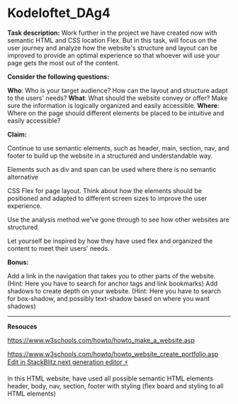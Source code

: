 # Kodeloftet_DAg4

**Task description:**
Work further in the project we have created now with semantic HTML and CSS location Flex. But in this task,  will focus on the user journey and analyze how the website's structure and layout can be improved to provide an optimal experience so that whoever will use your page gets the most out of the content. 

**Consider the following questions:**

**Who**: Who is your target audience? How can the layout and structure adapt to the users' needs?
**What**: What should the website convey or offer? Make sure the information is logically organized and easily accessible.
**Where**: Where on the page should different elements be placed to be intuitive and easily accessible?

**Claim:**

Continue to use semantic elements, such as header, main, section, nav, and footer to build up the website in a structured and understandable way. 

Elements such as div and span can be used where there is no semantic alternative

CSS Flex for page layout. Think about how the elements should be positioned and adapted to different screen sizes to improve the user experience.

Use the analysis method we've gone through to see how other websites are structured.

Let yourself be inspired by how they have used flex and organized the content to meet their users' needs.

**Bonus:**

Add a link in the navigation that takes you to other parts of the website. (Hint: Here you have to search for anchor tags and link bookmarks)
Add shadows to create depth on your website. (Hint: Here you have to search for box-shadow, and possibly text-shadow based on where you want shadows)


-------------------------------------------------------------------------------------------

**Resouces**

https://www.w3schools.com/howto/howto_make_a_website.asp

https://www.w3schools.com/howto/howto_website_create_portfolio.asp
[Edit in StackBlitz next generation editor ⚡️](https://stackblitz.com/~/github.com/sharmababita/Kodeloftet_DAg4)

In this HTML website, have used all possible semantic HTML elements header, body, nav, section, footer with styling (flex board and styling to all HTML elements)
